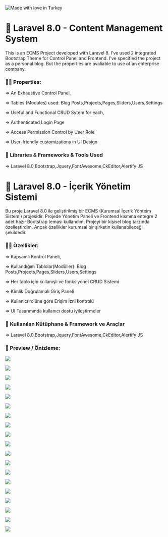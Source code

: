 ![Made with love in Turkey](https://madewithlove.now.sh/tr?heart=true&colorA=%23746d6d&template=for-the-badge)

# :book: Laravel 8.0 - Content Management System

This is an ECMS Project developed with Laravel 8. I've used 2 integrated Bootstrap Theme for Control Panel and Frontend. I've specified the project as a personal blog. But the properties are avaliable to use of an enterprise company.

###  :sassy_man: Properties:

⇒ An Exhaustive Control Panel,

⇒ Tables (Modules) used: Blog Posts,Projects,Pages,Sliders,Users,Settings

⇒ Useful and Functional CRUD Sytem for each,

⇒ Authenticated Login Page

⇒ Access Permission Control by User Role

⇒ User-friendly customizations in UI Design

### :hammer: Libraries & Frameworks & Tools Used

⇒ Laravel 8.0,Bootstrap,Jquery,FontAwesome,CkEditor,Alertify JS

# :book: Laravel 8.0 - İçerik Yönetim Sistemi 

Bu proje Laravel 8.0 ile geliştirilmiş bir ECMS (Kurumsal İçerik Yönteim Sistemi) projesidir. Projede Yönetim Paneli ve Frontend kısmına entegre 2 adet hazır Bootstrap teması kullandım. Projeyi bir kişisel blog tarzında özelleştirdim. Ancak özellikler kurumsal bir şirketin kullanabileceği şekildedir.

###  :sassy_man: Özellikler:

⇒ Kapsamlı Kontrol Paneli,

⇒ Kullandığım Tablolar(Modüller): Blog Posts,Projects,Pages,Sliders,Users,Settings

⇒ Her tablo için kullanışlı ve fonksiyonel CRUD Sistemi

⇒ Kimlik Doğrulamalı Giriş Paneli

⇒ Kullanıcı rolüne göre Erişim İzni kontrolü

⇒ UI Tasarımında kullanıcı dostu iyileştirmeler

### :hammer: Kullanılan Kütüphane & Framework ve Araçlar

⇒ Laravel 8.0,Bootstrap,Jquery,FontAwesome,CkEditor,Alertify JS

### :camera_flash: Preview / Önizleme:

![](screenshots/1.png)

![](screenshots/2.png)

![](screenshots/3.png)

![](screenshots/4.png)

![](screenshots/5.png)

![](screenshots/6.png)

![](screenshots/7.png)

![](screenshots/8.png)

![](screenshots/9.png)

![](screenshots/10.png)

![](screenshots/11.png)

![](screenshots/düzenleme1.gif)

![](screenshots/erisim_yetkiniz_yok.gif)

![](screenshots/frontend2.gif)

![](screenshots/giris_paneli.gif)

![](screenshots/guvenli_cikis.gif)

![](screenshots/parola_degistir.gif)

![](screenshots/silme_islemleri.gif)

![](screenshots/veri_ekleme.gif)
